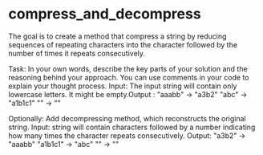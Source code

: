 # compress_and_decompress

The goal is to create a method that compress a string by reducing sequences of repeating characters into the character followed by the number of times it repeats consecutively.

Task: In your own words, describe the key parts of your solution and the reasoning behind your approach. You can use comments in your code to explain your thought process. 
Input: The input string will contain only lowercase letters. It might be empty.Output :
"aaabb" → "a3b2"
"abc" → "a1b1c1"
"" → ""

Optionally: Add decompressing method, which reconstructs the original string.
Input: string will contain characters followed by a number indicating how many times the character repeats consecutively. 
Output:
"a3b2" → "aaabb"
"a1b1c1" → "abc"
"" → ""